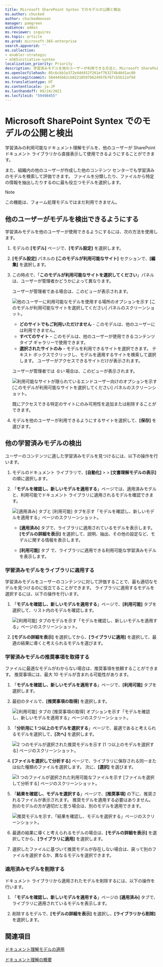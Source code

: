 ```yaml
---
title: Microsoft SharePoint Syntex でのモデルの公開と検出
ms.author: chucked
author: chuckedmonson
manager: pamgreen
audience: admin
ms.reviewer: ssquires
ms.topic: article
ms.prod: microsoft-365-enterprise
search.appverid: ''
ms.collection:
- enabler-strategic
- m365initiative-syntex
localization_priority: Priority
description: 学習済みモデルを他のユーザーが利用できる方法と、Microsoft SharePoint Syntex で他の学習済みモデルを適用する方法について説明します。
ms.openlocfilehash: 05c6cbb1e372e4dd452f261ef763274b46d1ac80
ms.sourcegitcommit: 584445b62cb82218597b62495fb76fcb5b12af9d
ms.translationtype: HT
ms.contentlocale: ja-JP
ms.lasthandoff: 09/24/2021
ms.locfileid: "59498455"
---
```

# <a name="publish-and-discover-models-in-microsoft-sharepoint-syntex"></a>Microsoft SharePoint Syntex でのモデルの公開と検出

学習済みの利用可能なドキュメント理解モデルを、他のユーザーが SharePoint ドキュメント ライブラリから直接表示して使用できるようにすることができます。 

また、組織内の他のユーザーが作成した他のコンテンツ センターでも学習済みのモデルを検索して評価できます。 ファイルを分類したり、ファイルから特定の情報を抽出したりするのに最も役立つモデルを選択します。 

> [!NOTE]
> この機能は、フォーム処理モデルではまだ利用できません。

## <a name="make-your-model-discoverable-to-others"></a>他のユーザーがモデルを検出できるようにする

学習済みモデルを他のユーザーが使用できるようにするには、次の方法を使用します。

1. モデルの **[モデル]** ページで、**[モデル設定]** を選択します。

2. **[モデル設定]** パネルの **[このモデルが利用可能なサイト]** セクションで、**[編集]** を選択します。

3. この時点で、「**このモデルが利用可能なサイトを選択してください**」パネルは、ユーザーが管理者かどうかによって異なります。 

    ユーザーが管理者である場合は、このビューが表示されます。

    ![他のユーザーに利用可能なモデルを使用する場所のオプションを示す [このモデルが利用可能なサイトを選択してください] パネルのスクリーンショット。](../media/content-understanding/select-sites.png)

    - **どのサイトでもご利用いただけません** - このモデルは、他のユーザーには利用できません。
    - **すべてのサイト** – このモデルは、他のユーザーが使用できるコンテンツ タイプ ギャラリーで使用できます。
    - **選択されたサイトのみ** – モデルを利用できるサイトを選択できます。 テキスト ボックスでクリックし、モデルを適用するサイトを検索して選択します。 ユーザーがアクセスできるサイトだけが表示されます。

    ユーザーが管理者では *ない* 場合は、このビューが表示されます。

    ![利用可能なサイトが限られているエンドユーザー向けのオプションを示す [このモデルが利用可能なサイトを選択してください] パネルのスクリーンショット。](../media/content-understanding/select-site-user.png)

    既にアクセスできる特定のサイトにのみ可用性を追加または削除することができます。

4. モデルを他のユーザーが利用できるようにするサイトを選択して、**[保存]** を選びます。

## <a name="discover-other-trained-models"></a>他の学習済みモデルの検出

ユーザーのコンテンツに適した学習済みモデルを見つけるには、以下の操作を行います。

1. モデルのドキュメント ライブラリで、**[自動化]**  > > **[文書理解モデルの表示]** の順に選択します。

2. 「**モデルを確認し、新しいモデルを適用する**」ページでは、適用済みモデルと、利用可能でドキュメント ライブラリに適用されるモデルを確認できます。

    ![[適用済み] タブと [利用可能] タブを示す「モデルを確認し、新しいモデルを適用する」ページのスクリーンショット。](../media/content-understanding/review-models-apply-new-ones.png)

   - **[適用済み]** タブで、ライブラリに適用されているモデルを表示します。 **[モデルの詳細を表示]** を選択して、説明、抽出、その他の設定など、モデルに関する情報を表示します。
   
   - **[利用可能]** タブ で、ライブラリに適用できる利用可能な学習済みモデルを表示します。


### <a name="apply-a-trained-model-to-your-library"></a>学習済みモデルをライブラリに適用する

学習済みモデルをユーザーのコンテンツに対して評価することで、最も適切なモデルを見つけるのに役立てることができます。 ライブラリに適用するモデルを選択するには、以下の操作を行います。

1. 「**モデルを確認し、新しいモデルを適用する**」ページで、**[利用可能]** タブを選択して、リスト内のモデルを確認します。

    ![[利用可能] タブのモデルを示す「モデルを確認し、新しいモデルを適用する」ページのスクリーンショット。](../media/content-understanding/available-models-to-apply.png)

2. **[モデルの詳細を表示]** を選択してから、**[ライブラリに適用]** を選択して、最適の結果に導くと考えられるモデルを選びます。

### <a name="get-a-recommendation-for-a-trained-model"></a>学習済みモデルの推奨事項を取得する

ファイルに最適なモデルがわからない場合は、推奨事項を依頼することができます。 推奨事項には、最大 10 モデルが含まれる可能性があります。

1. 「**モデルを確認し、新しいモデルを適用する**」ページで、**[利用可能]** タブを選択します。

2. 最初のタイルで、**[推奨事項の取得]** を選択します。

    ![[利用可能] タブの [推奨事項の取得] オプションを示す「モデルを確認し、新しいモデルを適用する」ページのスクリーンショット。](../media/content-understanding/get-recommendation.png)

3. 「**分析用に 1 つ以上のモデルを選択する**」ページで、最適であると考えられるモデルを選択して、**[次へ]** を選択します。

    ![2 つのモデルが選択された推奨モデルを示す [1 つ以上のモデルを選択する] ページのスクリーンショット。](../media/content-understanding/recommendation-results.png)

4. **[ファイルを選択して分析する]** ページで、ライブラリに保存される同一または似た種類のファイルを選択します。 次に、**[選択]** を選びます。

    ![1 つのファイルが選択された利用可能なファイルを示す [ファイルを選択して分析する] ページのスクリーンショット。](../media/content-understanding/file-to-analyze.png)

5. 「**結果を確認し、モデルを選択する**」ページで、**[推奨事項]** の下に、推奨されるファイルが表示されます。 推奨モデルを適用する必要はありません。 別のモデルの方が適切だと思う場合は、別のモデルを適用できます。

    ![推奨モデルを示す、「結果を確認し、モデルを選択する」ページのスクリーンショット。](../media/content-understanding/review-results.png)

6. 最適の結果に導くと考えられるモデルの場合は、**[モデルの詳細を表示]** を選択してから、**[ライブラリに適用]** を選択します。

7. 選択したファイルに基づいて推奨モデルが存在しない場合は、戻って別のファイルを選択するか、異なるモデルを選択できます。

### <a name="remove-an-applied-model"></a>適用済みモデルを削除する

ドキュメント ライブラリから適用されたモデルを削除するには、以下の操作を行います。

1. 「**モデルを確認し、新しいモデルを適用する**」ページの **[適用済み]** タブで、ライブラリに適用されているモデルを表示します。

2. 削除するモデルで、**[モデルの詳細を表示]** を選択し、**[ライブラリから削除]** を選択します。


## <a name="see-also"></a>関連項目

[ドキュメント理解モデルの適用](apply-a-model.md)

[ドキュメント理解の概要](document-understanding-overview.md)
